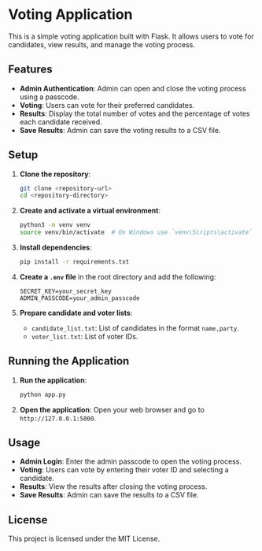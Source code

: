 # Voting Application

This is a simple voting application built with Flask. It allows users to vote for candidates, view results, and manage the voting process.

## Features

- **Admin Authentication**: Admin can open and close the voting process using a passcode.
- **Voting**: Users can vote for their preferred candidates.
- **Results**: Display the total number of votes and the percentage of votes each candidate received.
- **Save Results**: Admin can save the voting results to a CSV file.

## Setup

1. **Clone the repository**:
    ```sh
    git clone <repository-url>
    cd <repository-directory>
    ```

2. **Create and activate a virtual environment**:
    ```sh
    python3 -m venv venv
    source venv/bin/activate  # On Windows use `venv\Scripts\activate`
    ```

3. **Install dependencies**:
    ```sh
    pip install -r requirements.txt
    ```

4. **Create a `.env` file** in the root directory and add the following:
    ```
    SECRET_KEY=your_secret_key
    ADMIN_PASSCODE=your_admin_passcode
    ```

5. **Prepare candidate and voter lists**:
    - `candidate_list.txt`: List of candidates in the format `name,party`.
    - `voter_list.txt`: List of voter IDs.

## Running the Application

1. **Run the application**:
    ```sh
    python app.py
    ```

2. **Open the application**:
    Open your web browser and go to `http://127.0.0.1:5000`.

## Usage

- **Admin Login**: Enter the admin passcode to open the voting process.
- **Voting**: Users can vote by entering their voter ID and selecting a candidate.
- **Results**: View the results after closing the voting process.
- **Save Results**: Admin can save the results to a CSV file.

## License

This project is licensed under the MIT License.